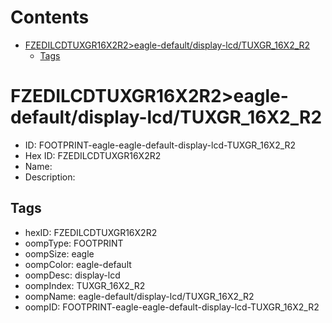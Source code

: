 



Contents
========

* [FZEDILCDTUXGR16X2R2>eagle-default/display-lcd/TUXGR_16X2_R2](#fzedilcdtuxgr16x2r2eagle-defaultdisplay-lcdtuxgr_16x2_r2)
	* [Tags](#tags)

# FZEDILCDTUXGR16X2R2>eagle-default/display-lcd/TUXGR_16X2_R2

- ID: FOOTPRINT-eagle-eagle-default-display-lcd-TUXGR_16X2_R2
- Hex ID: FZEDILCDTUXGR16X2R2
- Name: 
- Description: 

## Tags

- hexID: FZEDILCDTUXGR16X2R2
- oompType: FOOTPRINT
- oompSize: eagle
- oompColor: eagle-default
- oompDesc: display-lcd
- oompIndex: TUXGR_16X2_R2
- oompName: eagle-default/display-lcd/TUXGR_16X2_R2
- oompID: FOOTPRINT-eagle-eagle-default-display-lcd-TUXGR_16X2_R2
